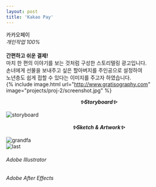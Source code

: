 ```yaml
---
layout: post
title: 'Kakao Pay'
---
```


<span style="color:#000000"> 카카오페이 </span> <br/> _개인작업 100%_ <br/> <br/>
__간편하고 쉬운 결제!__ <br/>
마치 한 편의 이야기를 보는 것처럼 구성한 스토리텔링 광고입니다. <br/>
손녀에게 선물을 보내주고 싶은 할아버지를 주인공으로 설정하여 <br/>
노년층도 쉽게 접할 수 있다는 이미지를 주고자 하였습니다. <br/>
{% include image.html url="http://www.gratisography.com" image="projects/proj-2/screenshot.jpg" %} <br/>
**_<center> ✨Storyboard✨ </center>_** <br/>
![storyboard](https://user-images.githubusercontent.com/59524785/105324027-339a9b80-5c0e-11eb-9f87-6f47a9a8116c.jpg) <br/> <br/>
**_<center> ✨Sketch & Artwork✨ </center>_** <br/>
![grandfa](https://user-images.githubusercontent.com/59524785/105328565-8296ff80-5c13-11eb-9602-4a9e8208e2a4.gif) <br/>
![last](https://user-images.githubusercontent.com/59524785/105330295-78760080-5c15-11eb-83d0-17e2c2d9ad31.gif)


###### _Adobe Illustrator_ <br/>
###### _Adobe After Effects_ <br/>


